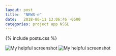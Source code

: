 ```yaml
---
layout: post
title:  "NEWS-e"
date:   2018-06-11 13:06:46 -0500
categories: project app NSSL
---
```

{% include posts.css %}


![My helpful screenshot]({{site.url}}/images/newse_unit_scroll.gif)
![My helpful screenshot]({{site.url}}/images/newse_tour.gif)

